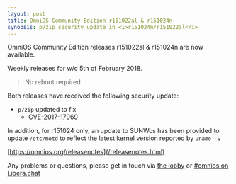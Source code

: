 ```yaml
---
layout: post
title: OmniOS Community Edition r151022al & r151024n
synopsis: p7zip security update in <i>r151024n/r151022al</i>
---
```


OmniOS Community Edition releases r151022al & r151024n are now available.

Weekly releases for w/c 5th of February 2018.
> No reboot required.

Both releases have received the following security update:

* `p7zip` updated to fix
  * [CVE-2017-17969](https://cve.mitre.org/cgi-bin/cvename.cgi?name=2017-17969)

In addition, for r151024 only, an update to SUNWcs has been provided to update
`/etc/motd` to reflect the latest kernel version reported by `uname -v`

[https://omnios.org/releasenotes](/releasenotes.html)

Any problems or questions, please get in touch via
[the lobby](https://gitter.im/omniosorg/Lobby) or
[#omnios on Libera.chat](https://kiwiirc.com/nextclient/#ircs://irc.libera.chat/#omnios)

